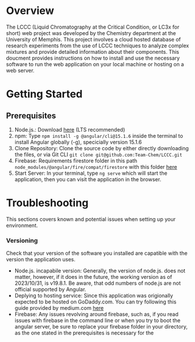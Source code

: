 # Overview
The LCCC (Liquid Chromatography at the Critical Condition, or LC3x for short) web project was developed by the Chemistry department at the University of Memphis. This project involves a cloud hosted database of research experiments from the use of LCCC techniques to analyze complex mixtures and provide detailed information about their components. This doucment provides instructions on how to install and use the necessary software to run the web application on your local machine or hosting on a web server.

# Getting Started

## Prerequisites
1. Node.js.: Download [here](https://nodejs.org/en/download) (LTS recommended)
2. npm: Type ```npm install -g @angular/cli@15.1.6``` inside the terminal to install Angular globally (-g), specicially version 15.1.6
3. Clone Repository: Clone the source code by either directly downloading the files, or via Git CLI ```git clone git@github.com:Team-Chem/LCCC.git```
4. Firebase: Requirements firestore folder in this path `node_modules/@angular/fire/compat/firestore` with this folder [here](https://github.com/Team-Chem/LCCC/tree/main/Firestore%20Dependencies%20Download)
5. Start Server: In your terminal, type ```ng serve``` which will start the application, then you can visit the application in the browser.

# Troubleshooting
This sections covers known and potential issues when setting up your environment.

### Versioning
Check that your version of the software you installed are capatible with the version the application uses. 
* Node.js. incapabile version: Generally, the version of node.js. does not matter, however, if it does in the future, the working version as of 2023/10/31, is v19.8.1. Be aware, that odd numbers of node.js are not official supported by Angular.
* Deplying to hosting service: Since this application was origionally expected to be hosted on GoDaddy.com. You can try following this guide provided by medium.com [here](https://medium.com/@uk1992.me/web-application-deployment-angular-flask-godaddy-f43286f3c8fa)
* Firebase: Any issues revolving around firebase, such as, if you read issues with firebase in the command line or when you try to boot the angular server, be sure to replace your firebase folder in your directory, as the one stated in the prerequisites is necessary for the 
